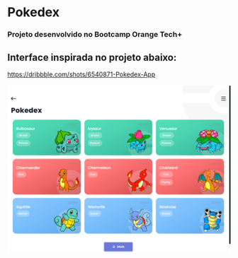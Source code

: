 # Pokedex
### Projeto desenvolvido no Bootcamp Orange Tech+
## Interface inspirada no projeto abaixo:<br>
<a href="https://dribbble.com/shots/6540871-Pokedex-App">https://dribbble.com/shots/6540871-Pokedex-App</a>
<br><br>
<a href="https://nikolasamorim.github.io/Pokedex/"><img src="assets/img/img.png" class="media-object  img-responsive img-thumbnail" target="_blank"></a>
